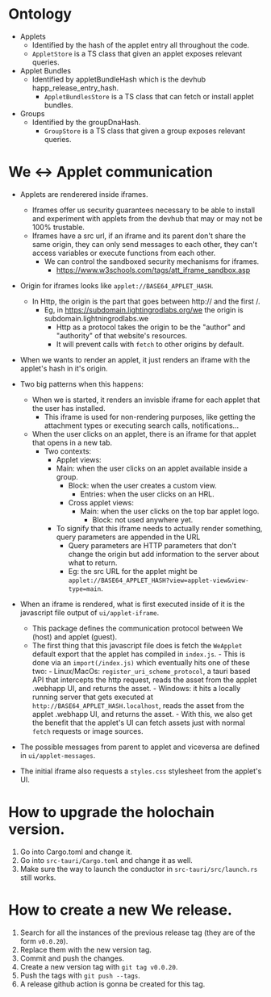 
# Ontology

- Applets
	- Identified by the hash of the applet entry all throughout the code.
	- `AppletStore` is a TS class that given an applet exposes relevant queries.
- Applet Bundles
  - Identified by appletBundleHash which is the devhub happ_release_entry_hash.
	- `AppletBundlesStore` is a TS class that can fetch or install applet bundles.
- Groups
  - Identified by the groupDnaHash.
	- `GroupStore` is a TS class that given a group exposes relevant queries.

# We <-> Applet communication

- Applets are renderered inside iframes.
	- Iframes offer us security guarantees necessary to be able to install and experiment with applets from the devhub that may or may not be 100% trustable.
  - Iframes have a src url, if an iframe and its parent don't share the same origin, they can only send messages to each other, they can't access variables or execute functions from each other.
	- We can control the sandboxed security mechanisms for iframes.
	  - https://www.w3schools.com/tags/att_iframe_sandbox.asp

- Origin for iframes looks like `applet://BASE64_APPLET_HASH`.
  - In Http, the origin is the part that goes between http:// and the first /.
	  - Eg, in https://subdomain.lightingrodlabs.org/we the origin is subdomain.lightningrodlabs.we
		- Http as a protocol takes the origin to be the "author" and "authority" of that website's resources. 
		- It will prevent calls with `fetch` to other origins by default.
		
- When we wants to render an applet, it just renders an iframe with the applet's hash in it's origin.

- Two big patterns when this happens:
	- When we is started, it renders an invisble iframe for each applet that the user has installed.
	  - This iframe is used for non-rendering purposes, like getting the attachment types or executing search calls, notifications...
	- When the user clicks on an applet, there is an iframe for that applet that opens in a new tab.
	  - Two contexts:
		  - Applet views:
	  	  - Main: when the user clicks on an applet available inside a group.
		  	- Block: when the user creates a custom view.
				- Entries: when the user clicks on an HRL.
			- Cross applet views:
			  - Main: when the user clicks on the top bar applet logo.
				- Block: not used anywhere yet.
		- To signify that this iframe needs to actually render something, query parameters are appended in the URL
		  - Query parameters are HTTP parameters that don't change the origin but add information to the server about what to return.
		  - Eg: the src URL for the applet might be `applet://BASE64_APPLET_HASH?view=applet-view&view-type=main`.

- When an iframe is rendered, what is first executed inside of it is the javascript file output of `ui/applet-iframe`.
  - This package defines the communication protocol between We (host) and applet (guest).
  - The first thing that this javascript file does is fetch the `WeApplet` default export that the applet has compiled in `index.js`.
		- This is done via an `import(/index.js)` which eventually hits one of these two:
		  - Linux/MacOs: `register_uri_scheme_protocol`, a tauri based API that intercepts the http request, reads the asset from the applet .webhapp UI, and returns the asset.
			- Windows: it hits a locally running server that gets executed at `http://BASE64_APPLET_HASH.localhost`, reads the asset from the applet .webhapp UI, and returns the asset.
		- With this, we also get the benefit that the applet's UI can fetch assets just with normal `fetch` requests or image sources.

- The possible messages from parent to applet and viceversa are defined in `ui/applet-messages`.

- The initial iframe also requests a `styles.css` stylesheet from the applet's UI.


# How to upgrade the holochain version.

1. Go into Cargo.toml and change it.
2. Go into `src-tauri/Cargo.toml` and change it as well.
3. Make sure the way to launch the conductor in `src-tauri/src/launch.rs` still works.

# How to create a new We release.

1. Search for all the instances of the previous release tag (they are of the form `v0.0.20`).
2. Replace them with the new version tag.
3. Commit and push the changes.
4. Create a new version tag with `git tag v0.0.20`.
5. Push the tags with `git push --tags`.
6. A release github action is gonna be created for this tag.
